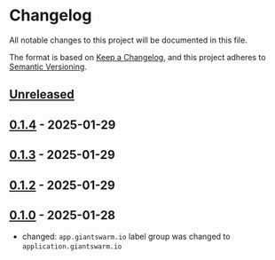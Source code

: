 # Changelog

All notable changes to this project will be documented in this file.

The format is based on [Keep a Changelog](https://keepachangelog.com/en/1.0.0/),
and this project adheres to [Semantic Versioning](https://semver.org/spec/v2.0.0.html).

## [Unreleased]

## [0.1.4] - 2025-01-29

## [0.1.3] - 2025-01-29

## [0.1.2] - 2025-01-29

## [0.1.0] - 2025-01-28

- changed: `app.giantswarm.io` label group was changed to `application.giantswarm.io`

[Unreleased]: https://github.com/giantswarm/n8n-app/compare/v0.1.4...HEAD
[0.1.4]: https://github.com/giantswarm/n8n-app/compare/v0.1.3...v0.1.4
[0.1.3]: https://github.com/giantswarm/n8n-app/compare/v0.1.2...v0.1.3
[0.1.2]: https://github.com/giantswarm/n8n-app/compare/v0.1.0...v0.1.2
[0.1.0]: https://github.com/giantswarm/n8n-app/releases/tag/v0.1.0
